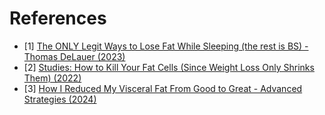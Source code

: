 # References

- [1] [The ONLY Legit Ways to Lose Fat While Sleeping (the rest is BS) - Thomas DeLauer (2023)](https://www.youtube.com/watch?v=oYntYBifmuI)
- [2] [Studies: How to Kill Your Fat Cells (Since Weight Loss Only Shrinks Them) (2022)](https://www.youtube.com/watch?v=7d7Fkap86UM)
- [3] [How I Reduced My Visceral Fat From Good to Great - Advanced Strategies (2024)](https://www.youtube.com/watch?v=uM93dsqVCmk)